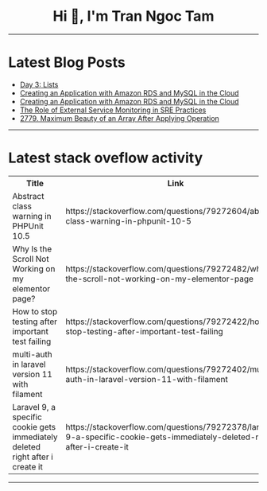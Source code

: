 <h1 align="center">Hi 👋, I'm Tran Ngoc Tam</h1>

---

# Latest Blog Posts 
<!-- BLOG-POST-LIST:START -->
- [Day 3: Lists](https://dev.to/theoriginalbpc/day-3-lists-288p)
- [Creating an Application with Amazon RDS and MySQL in the Cloud](https://dev.to/ronal_daniellupacamaman/creating-an-application-with-amazon-rds-and-mysql-in-the-cloud-4d0m)
- [Creating an Application with Amazon RDS and MySQL in the Cloud](https://dev.to/ronal_daniellupacamaman/creating-an-application-with-amazon-rds-and-mysql-in-the-cloud-227o)
- [The Role of External Service Monitoring in SRE Practices](https://dev.to/isdown/the-role-of-external-service-monitoring-in-sre-practices-3pkm)
- [2779. Maximum Beauty of an Array After Applying Operation](https://dev.to/mdarifulhaque/2779-maximum-beauty-of-an-array-after-applying-operation-hm3)
<!-- BLOG-POST-LIST:END -->

---

# Latest stack oveflow activity
<table>
  <tr><th>Title</th><th>Link</th></tr>
  <!-- STACKOVERFLOW:START --><tr><td>Abstract class warning in PHPUnit 10.5</td><td>https://stackoverflow.com/questions/79272604/abstract-class-warning-in-phpunit-10-5</td></tr><tr><td>Why Is the Scroll Not Working on my elementor page?</td><td>https://stackoverflow.com/questions/79272482/why-is-the-scroll-not-working-on-my-elementor-page</td></tr><tr><td>How to stop testing after important test failing</td><td>https://stackoverflow.com/questions/79272422/how-to-stop-testing-after-important-test-failing</td></tr><tr><td>multi-auth in laravel version 11 with filament</td><td>https://stackoverflow.com/questions/79272402/multi-auth-in-laravel-version-11-with-filament</td></tr><tr><td>Laravel 9, a specific cookie gets immediately deleted right after i create it</td><td>https://stackoverflow.com/questions/79272378/laravel-9-a-specific-cookie-gets-immediately-deleted-right-after-i-create-it</td></tr><!-- STACKOVERFLOW:END -->
</table>

---


